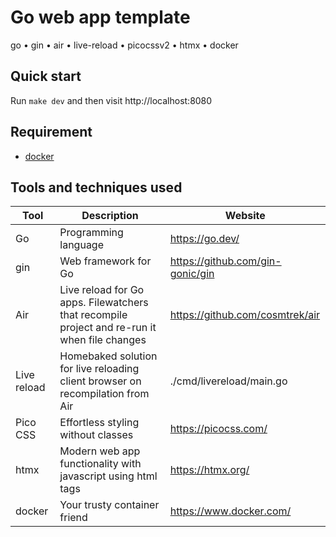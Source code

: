 # Go web app template
go • gin • air • live-reload • picocssv2 • htmx • docker


## Quick start

Run `make dev` and then visit http://localhost:8080

## Requirement

* [docker](https://www.docker.com/)


## Tools and techniques used

| Tool | Description | Website |
| -------- | ------- | ------- |
| Go | Programming language | https://go.dev/ |
| gin | Web framework for Go | https://github.com/gin-gonic/gin |
| Air | Live reload for Go apps. Filewatchers that recompile project and re-run it when file changes | https://github.com/cosmtrek/air |
| Live reload | Homebaked solution for live reloading client browser on recompilation from Air | ./cmd/livereload/main.go |
| Pico CSS | Effortless styling without classes | https://picocss.com/ |
| htmx | Modern web app functionality with javascript using html tags | https://htmx.org/ |
| docker | Your trusty container friend | https://www.docker.com/ |
